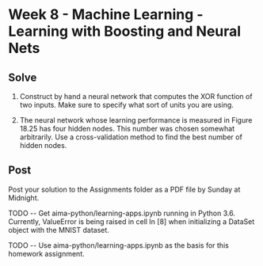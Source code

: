 # Week 8 - Machine Learning - Learning with Boosting and Neural Nets

## Solve

1. Construct by hand a neural network that computes the XOR function of two inputs.  Make sure to specify what sort of units you are using.

1. The neural network whose learning performance is measured in Figure 18.25 has four hidden nodes. This number was chosen somewhat arbitrarily. Use a cross-validation method to find the best number of hidden nodes.

## Post

Post your solution to the Assignments folder as a PDF file by Sunday at Midnight.

TODO -- Get aima-python/learning-apps.ipynb running in Python 3.6.  Currently, ValueError is being raised in cell In [8] when initializing a DataSet object with the MNIST dataset.

TODO -- Use aima-python/learning-apps.ipynb as the basis for this homework assignment.